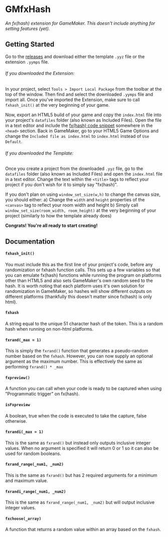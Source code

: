 # GMfxHash

*An fx(hash) extension for GameMaker. This doesn't include anything for setting features (yet).*

## Getting Started

Go to the [releases](https://github.com/CarsonKompon/GMfxHash/releases) and download either the template `.yyz` file or the extension `.yymps` file.

###### If you downloaded the Extension:

In your project, select `Tools > Import Local Package` from the toolbar at the top of the window. Then find and select the downloaded `.yymps` file and import all. Once you've imported the Extension, make sure to call `fxhash_init()` at the very beginning of your game.

Now, export an HTML5 build of your game and copy the `index.html` file into your project's `datafiles` folder (also known as Included Files). Open the file in a text editor and include the [fx(hash) code snippet](https://www.fxhash.xyz/doc/artist/guide-publish-generative-token#fxhash-code-snippet) somewhere in the `<head>` section. Back in GameMaker, go to your HTML5 Game Options and change the `Included file as index.html` to `index.html` instead of `Use Default`.

###### If you downloaded the Template:

Once you create a project from the downloaded `.yyz` file, go to the `datafiles` folder (also known as Included Files) and open the `index.html` file in a text editor. Change the text within the `<title>` tags to reflect your project if you don't wish for it to simply say "fx(hash)".

If you don't plan on using `window_set_size(w,h)` to change the canvas size, you should either:
a) Change the `width` and `height` properties of the `<canvas>` tag to reflect your room width and height
b) Simply call `window_set_size(room_width, room_height)` at the very beginning of your project (similarly to how the template already does)

**Congrats! You're all ready to start creating!**

## Documentation

#### `fxhash_init()`

You must include this as the first line of your project's code, before any randomization or fxhash function calls. This sets up a few variables so that you can emulate fx(hash) functions while running the program on platforms other than HTML5 and also sets GameMaker's own random seed to the hash. It is worth noting that each platform uses it's own solution for randomization in GameMaker, so hashes will show different outputs on different platforms (thankfully this doesn't matter since fx(hash) is only html).

#### `fxhash`

A string equal to the unique 51 character hash of the token. This is a random hash when running on non-html platforms.

#### `fxrand(_max = 1)`

This is simply the `fxrand()` function that generates a pseudo-random number based on the `fxhash`. However, you can now supply an optional argument as the maximum number. This is effectively the same as performing `fxrand() * _max`

#### `fxpreview()`

A function you can call when your code is ready to be captured when using "Programmatic trigger" on fx(hash).

#### `isFxpreview`

A boolean, true when the code is executed to take the capture, false otherwise.

#### `fxrandi(_max = 1)`

This is the same as `fxrand()` but instead only outputs inclusive integer values. When no argument is specified it will return 0 or 1 so it can also be used for random booleans.

#### `fxrand_range(_num1, _num2)`

This is the same as `fxrand()` but has 2 required arguments for a minimum and maximum value.

#### `fxrandi_range(_num1, _num2)`

This is the same as `fxrand_range(_num1, _num2)` but will output inclusive integer values.

#### `fxchoose(_array)`

A function that returns a random value within an array based on the `fxhash`.